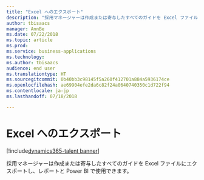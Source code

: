 ```yaml
---
title: "Excel へのエクスポート"
description: "採用マネージャーは作成または寄与したすべてのガイドを Excel ファイルにエクスポートし、レポートと Power BI で使用できます。"
author: tbisaacs
manager: AnnBe
ms.date: 07/22/2018
ms.topic: article
ms.prod: 
ms.service: business-applications
ms.technology: 
ms.author: tbisaacs
audience: end user
ms.translationtype: HT
ms.sourcegitcommit: 0b40bb3c98145f5a260f412701a884a5936174ce
ms.openlocfilehash: ae69904efe2da6c82f24a0640740350c1d722f94
ms.contentlocale: ja-jp
ms.lasthandoff: 07/18/2018

---
```

#  <a name="export-to-excel"></a>Excel へのエクスポート

[!include[dynamics365-talent banner](../../includes/dynamics365-talent.md)]



採用マネージャーは作成または寄与したすべてのガイドを Excel ファイルにエクスポートし、レポートと Power BI で使用できます。

